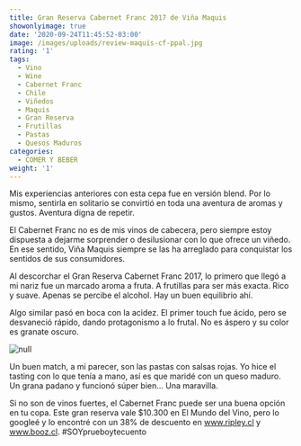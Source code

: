 ```yaml
---
title: Gran Reserva Cabernet Franc 2017 de Viña Maquis
showonlyimage: true
date: '2020-09-24T11:45:52-03:00'
image: /images/uploads/review-maquis-cf-ppal.jpg
rating: '1'
tags:
  - Vino
  - Wine
  - Cabernet Franc
  - Chile
  - Viñedos
  - Maquis
  - Gran Reserva
  - Frutillas
  - Pastas
  - Quesos Maduros
categories:
  - COMER Y BEBER
weight: '1'
---
```

Mis experiencias anteriores con esta cepa fue en versión blend. Por lo mismo, sentirla en solitario se convirtió en toda una aventura de aromas y gustos. Aventura digna de repetir.

<!--more-->

El Cabernet Franc no es de mis vinos de cabecera, pero siempre estoy dispuesta a dejarme sorprender o desilusionar con lo que ofrece un viñedo. En ese sentido, Viña Maquis siempre se las ha arreglado para conquistar los sentidos de sus consumidores.

Al descorchar el Gran Reserva Cabernet Franc 2017, lo primero que llegó a mi nariz fue un marcado aroma a fruta. A frutillas para ser más exacta. Rico y suave. Apenas se percibe el alcohol. Hay un buen equilibrio ahí.

Algo similar pasó en boca con la acidez. El primer touch fue ácido, pero se desvaneció rápido, dando protagonismo a lo frutal. No es áspero y su color es granate oscuro.

![null](/images/uploads/review-maquis-cf-2.jpg)

Un buen match, a mi parecer, son las pastas con salsas rojas. Yo hice el tasting con lo que tenía a mano, así es que maridé con un queso maduro. Un grana padano y funcionó súper bien… Una maravilla.

Si no son de vinos fuertes, el Cabernet Franc puede ser una buena opción en tu copa. Este gran reserva vale $10.300 en El Mundo del Vino, pero lo googleé y lo encontré con un 38% de descuento en www.ripley.cl y www.booz.cl. #SOYprueboytecuento
